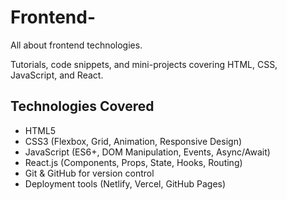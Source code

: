 # Frontend-
All about frontend technologies.    

Tutorials, code snippets, and mini-projects covering HTML, CSS, JavaScript, and React.
## Technologies Covered

-  HTML5  
-  CSS3 (Flexbox, Grid, Animation, Responsive Design)  
-  JavaScript (ES6+, DOM Manipulation, Events, Async/Await)  
-  React.js (Components, Props, State, Hooks, Routing)  
-  Git & GitHub for version control  
-  Deployment tools (Netlify, Vercel, GitHub Pages)
